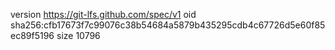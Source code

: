 version https://git-lfs.github.com/spec/v1
oid sha256:cfb17673f7c99076c38b54684a5879b435295cdb4c67726d5e60f85ec89f5196
size 10796
